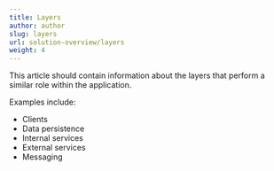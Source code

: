 ```yaml
---
title: Layers
author: author
slug: layers
url: solution-overview/layers
weight: 4
---
```


This article should contain information about the layers that perform a similar role within the application.

Examples include:

* Clients
* Data persistence
* Internal services
* External services
* Messaging
